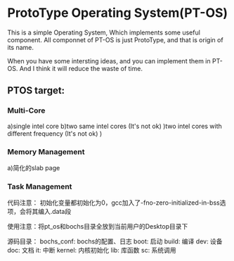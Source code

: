 ProtoType Operating System(PT-OS)
====

This is a simple Operating System, Which implements some useful component.
All componnet of PT-OS is just ProtoType, and that is origin of its name.

When you have some intersting ideas, and you can implement them in PT-OS.
And I think it will reduce the waste of time. 

## PTOS target:

### Multi-Core 

a)single intel core
b)two same intel cores (It's not ok)
)two intel cores with different frequency (It's not ok)
)

### Memory Management
a)简化的slab page

### Task Management




代码注意：
	初始化变量都初始化为0，gcc加入了-fno-zero-initialized-in-bss选项，会将其编入.data段

使用注意：将pt_os和bochs目录全放到当前用户的Desktop目录下

源码目录：
	bochs_conf:
		bochs的配置、日志
	boot:
		启动
	build:
		编译
	dev:
		设备
	doc:
		文档
	it:
		中断
	kernel:
		内核初始化
	lib:
		库函数
	sc:
		系统调用

